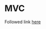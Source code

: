 # MVC 

Followed link [here](http://www.inanzzz.com/index.php/post/07gt/creating-a-simple-php-mvc-or-framework-application-from-scratch)

